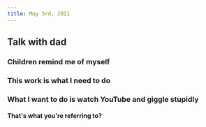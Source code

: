 ```yaml
---
title: May 3rd, 2021
---
```


## Talk with dad
### Children remind me of myself
### This work is what I need to do
### What I want to do is watch YouTube and giggle stupidly
#### That's what you're referring to?
###
##
